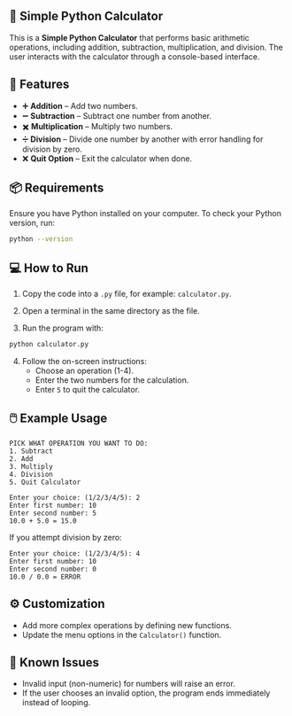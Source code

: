 ## 🧮 Simple Python Calculator

This is a **Simple Python Calculator** that performs basic arithmetic operations, including addition, subtraction, multiplication, and division. The user interacts with the calculator through a console-based interface.

## 🚀 Features

- ➕ **Addition** – Add two numbers.
- ➖ **Subtraction** – Subtract one number from another.
- ✖️ **Multiplication** – Multiply two numbers.
- ➗ **Division** – Divide one number by another with error handling for division by zero.
- ❌ **Quit Option** – Exit the calculator when done.

## 📦 Requirements

Ensure you have Python installed on your computer. To check your Python version, run:

```bash
python --version
```

## 💻 How to Run

1. Copy the code into a `.py` file, for example: `calculator.py`.

2. Open a terminal in the same directory as the file.

3. Run the program with:

```bash
python calculator.py
```

4. Follow the on-screen instructions:
   - Choose an operation (1-4).
   - Enter the two numbers for the calculation.
   - Enter `5` to quit the calculator.

## 🖱️ Example Usage

```
PICK WHAT OPERATION YOU WANT TO DO:
1. Subtract
2. Add
3. Multiply
4. Division
5. Quit Calculator

Enter your choice: (1/2/3/4/5): 2
Enter first number: 10
Enter second number: 5
10.0 + 5.0 = 15.0
```

If you attempt division by zero:

```
Enter your choice: (1/2/3/4/5): 4
Enter first number: 10
Enter second number: 0
10.0 / 0.0 = ERROR
```

## ⚙️ Customization

- Add more complex operations by defining new functions.
- Update the menu options in the `Calculator()` function.

## 📝 Known Issues

- Invalid input (non-numeric) for numbers will raise an error.
- If the user chooses an invalid option, the program ends immediately instead of looping.
